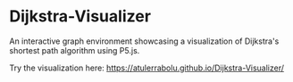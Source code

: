 # Dijkstra-Visualizer
An interactive graph environment showcasing a visualization of Dijkstra's shortest path algorithm using P5.js.

Try the visualization here: https://atulerrabolu.github.io/Dijkstra-Visualizer/
